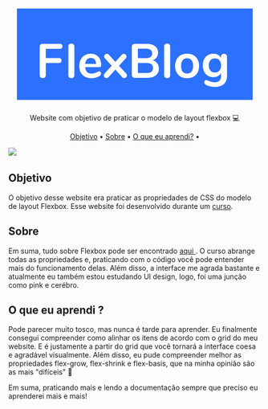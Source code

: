 <h1 align="center"> <img src="./imgs/logo.svg" alt="FlexBlog" title="Flexbox"> </h1>
<p align="center"> Website com objetivo de praticar o modelo de layout flexbox 💻 </p>
<p align="center">
 <a href="#objetivo">Objetivo</a> •
  <a href="#sobre" >Sobre</a> •
   <a href="#aprendizado">O que eu aprendi?</a> •
</p>
<img src="./videos/flexbox-gif-min.gif">

<h2 id="objetivo"> Objetivo </h2>
<p> O objetivo desse website era praticar as propriedades de CSS do modelo de layout Flexbox. Esse website foi desenvolvido durante um <a href="https://www.origamid.com/" target="_blank">curso</a>.</p>

<h2 id="sobre"> Sobre </h2>
<p>Em suma, tudo sobre Flexbox pode ser encontrado <a href="https://developer.mozilla.org/pt-BR/docs/Web/CSS/CSS_Flexible_Box_Layout/Basic_Concepts_of_Flexbox"> aqui </a>.
O curso abrange todas as propriedades e, praticando com o código você pode entender mais do funcionamento delas. Além disso, a interface me agrada bastante e atualmente eu também estou estudando UI design, logo, foi uma junção como pink e cerébro.</p>

<h2 id="aprendizado"> O que eu aprendi ? </h2>
<p>Pode parecer muito tosco, mas nunca é tarde para aprender. Eu finalmente consegui compreender como alinhar os itens de acordo com o grid do meu website. E é justamente a partir do grid que você tornará a interface coesa e agradável visualmente. Além disso, eu pude compreender melhor as propriedades flex-grow, flex-shrink e flex-basis, que na minha opinião são as mais "difíceis" 🤡
</p>

<p> Em suma, praticando mais e lendo a documentação sempre que preciso eu aprenderei mais e mais! </p>


